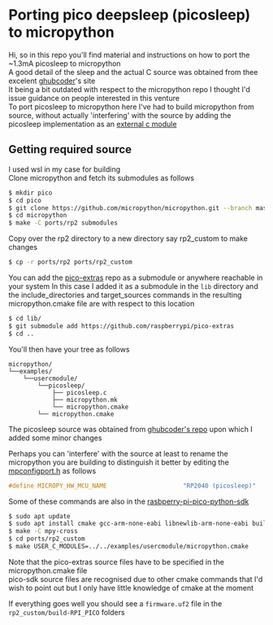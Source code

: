 # Porting pico deepsleep (picosleep) to micropython

Hi, so in this repo you'll find material and instructions on how to port the ~1.3mA picosleep to micropython  
A good detail of the sleep and the actual C source was obtained from thee excelent [ghubcoder](https://ghubcoder.github.io/posts/deep-sleeping-the-pico-micropython/)'s site  
It being a bit outdated with respect to the micropython repo I thought I'd issue guidance on people interested in this venture  
To port picosleep to micropython here I've had to build micropython from source, without actually 'interfering' with the source by adding the picosleep implementation as an [external c module](https://docs.micropython.org/en/latest/develop/cmodules.html)  

## Getting required source
I used wsl in my case for building  
Clone micropython and fetch its submodules as follows

```bash
$ mkdir pico
$ cd pico
$ git clone https://github.com/micropython/micropython.git --branch master
$ cd micropython
$ make -C ports/rp2 submodules
```

Copy over the rp2 directory to a new directory say rp2_custom to make changes
```bash
$ cp -r ports/rp2 ports/rp2_custom
```

You can add the [pico-extras](https://github.com/raspberrypi/pico-extras) repo as a submodule or anywhere reachable in your system
In this case I added it as a submodule in the `lib` directory and the include_directories and target_sources commands in the resulting micropython.cmake file are with respect to this location
```bash
$ cd lib/
$ git submodule add https://github.com/raspberrypi/pico-extras
$ cd ..
```

You'll then have your tree as follows
```
micropython/  
└──examples/  
    └──usercmodule/  
        └──picosleep/  
            ├── picosleep.c  
            ├── micropython.mk  
            └── micropython.cmake
        └── micropython.cmake
```

The picosleep source was obtained from [ghubcoder's repo](https://github.com/ghubcoder/PicoSleepDemo/blob/master/main.c) upon which I added some minor changes

Perhaps you can 'interfere' with the source at least to rename the micropython you are building to distinguish it better by editing the [mpconfigport.h](https://github.com/micropython/micropython/blob/master/ports/rp2/mpconfigport.h) as follows

```c
#define MICROPY_HW_MCU_NAME                     "RP2040 (picosleep)"
```

Some of these commands are also in the [rasbperry-pi-pico-python-sdk](https://datasheets.raspberrypi.com/pico/raspberry-pi-pico-python-sdk.pdf)

```bash
$ sudo apt update
$ sudo apt install cmake gcc-arm-none-eabi libnewlib-arm-none-eabi build-essential
$ make -C mpy-cross
$ cd ports/rp2_custom
$ make USER_C_MODULES=../../examples/usercmodule/micropython.cmake
```

Note that the pico-extras source files have to be specified in the micropython.cmake file  
pico-sdk source files are recognised due to other cmake commands that I'd wish to point out but I only have little knowledge of cmake at the moment

If everything goes well you should see a `firmware.uf2` file in the `rp2_custom/build-RPI_PICO` folders